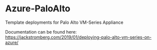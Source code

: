 # Azure-PaloAlto
Template deployments for Palo Alto VM-Series Appliance

Documentation can be found here: https://jackstromberg.com/2019/01/deploying-palo-alto-vm-series-on-azure/
